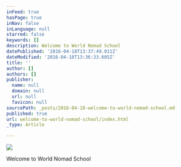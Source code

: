 ```yaml
---
inFeed: true
hasPage: true
inNav: false
inLanguage: null
starred: false
keywords: []
description: Welcome to World Nomad School
datePublished: '2016-04-18T13:37:49.011Z'
dateModified: '2016-04-18T13:36:33.605Z'
title: ''
author: []
authors: []
publisher:
  name: null
  domain: null
  url: null
  favicon: null
sourcePath: _posts/2016-04-18-welcome-to-world-nomad-school.md
published: true
url: welcome-to-world-nomad-school/index.html
_type: Article

---
```

![](https://the-grid-user-content.s3-us-west-2.amazonaws.com/3495852a-bfd7-488d-80c3-bfdb9e86c8fa.jpg)

Welcome to World Nomad School